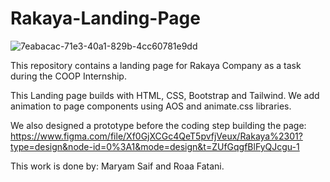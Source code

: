 # Rakaya-Landing-Page
![7eabacac-71e3-40a1-829b-4cc60781e9dd](https://github.com/Maryam142/Rakaya-Landing-Page-/assets/108498078/af200de0-5cfc-4d64-b768-dd304039ad1f)


This repository contains a landing page for Rakaya Company as a task during the COOP Internship. 

This Landing page builds with HTML, CSS, Bootstrap and Tailwind. We add animation to page components using AOS and animate.css libraries.

We also designed a prototype before the coding step building the page: https://www.figma.com/file/Xf0GjXCGc4QeT5pvfjVeux/Rakaya%2301?type=design&node-id=0%3A1&mode=design&t=ZUfGqgfBlFyQJcgu-1


This work is done by: Maryam Saif and Roaa Fatani.
